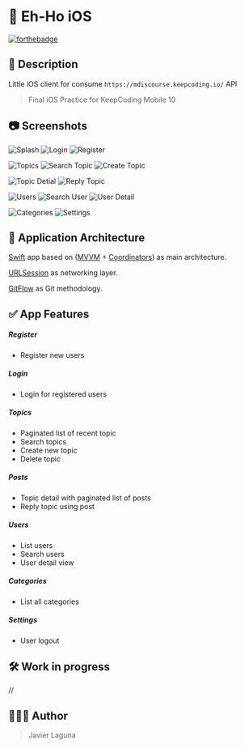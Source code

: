 # 📱 Eh-Ho iOS

[![forthebadge](https://forthebadge.com/images/badges/made-with-swift.svg)](https://forthebadge.com)

## 📝 Description

Little iOS client for consume `https://mdiscourse.keepcoding.io/` API

> Final iOS Practice for KeepCoding Mobile 10

## 📷 Screenshots

![Splash](/captures/splash.png)
![Login](/captures/login.png)
![Register](/captures/register.png)

![Topics](/captures/topics.png)
![Search Topic](/captures/search_topic.png)
![Create Topic](/captures/create_topic.png)

![Topic Detial](/captures/topic_detail.png)
![Reply Topic](/captures/reply_topic.png)

![Users](/captures/users.png)
![Search User](/captures/search_user.png)
![User Detail](/captures/user_detail.png)

![Categories](/captures/categories.png)
![Settings](/captures/settings.png)

## 🚧 Application Architecture

[Swift](https://developer.apple.com/swift/) app based on ([MVVM](https://en.wikipedia.org/wiki/Model%E2%80%93view%E2%80%93viewmodel) + [Coordinators](https://blog.kulman.sk/architecting-ios-apps-coordinators/)) as main architecture.

[URLSession](https://developer.apple.com/documentation/foundation/urlsession) as networking layer.

[GitFlow](https://datasift.github.io/gitflow/IntroducingGitFlow.html) as Git methodology.

## ✅ App Features

##### Register

- Register new users

##### Login

- Login for registered users

##### Topics

- Paginated list of recent topic
- Search topics
- Create new topic
- Delete topic

##### Posts

- Topic detail with paginated list of posts
- Reply topic using post

##### Users

- List users
- Search users
- User detail view

##### Categories

- List all categories

##### Settings

- User logout

## 🛠 Work in progress

//

## 👨🏻‍💻 Author

> Javier Laguna

